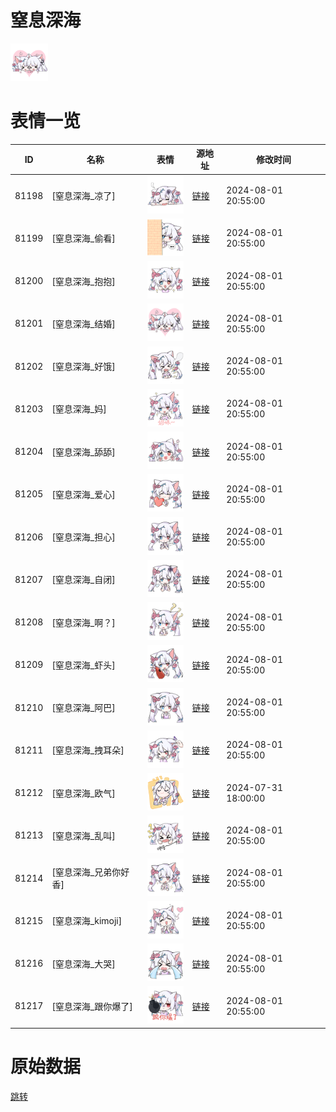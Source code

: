 # 窒息深海

<img src="./cover.png" height="60" alt="cover" />

# 表情一览

|ID|名称|表情|源地址|修改时间|
|----|----|----|----|----|
|81198|[窒息深海_凉了]|<img src="./pic/081198_%5B窒息深海_凉了%5D.png" height="60" alt="凉了"/>|[链接](https://i0.hdslb.com/bfs/garb/99fb981a5f66a23f6c4f401460c12a58a687840f.png)|2024-08-01 20:55:00|
|81199|[窒息深海_偷看]|<img src="./pic/081199_%5B窒息深海_偷看%5D.png" height="60" alt="偷看"/>|[链接](https://i0.hdslb.com/bfs/garb/621d442c9bf1e2b56e09f5c45ef78f7441a32998.png)|2024-08-01 20:55:00|
|81200|[窒息深海_抱抱]|<img src="./pic/081200_%5B窒息深海_抱抱%5D.png" height="60" alt="抱抱"/>|[链接](https://i0.hdslb.com/bfs/garb/581ccda198cf590e67bd7713da1383f8439928b4.png)|2024-08-01 20:55:00|
|81201|[窒息深海_结婚]|<img src="./pic/081201_%5B窒息深海_结婚%5D.png" height="60" alt="结婚"/>|[链接](https://i0.hdslb.com/bfs/garb/3d564a4687b4f232e47108f0b441261a4ed0733b.png)|2024-08-01 20:55:00|
|81202|[窒息深海_好饿]|<img src="./pic/081202_%5B窒息深海_好饿%5D.png" height="60" alt="好饿"/>|[链接](https://i0.hdslb.com/bfs/garb/b3577f0a80fbbb991470c8863969a5606f09b613.png)|2024-08-01 20:55:00|
|81203|[窒息深海_妈]|<img src="./pic/081203_%5B窒息深海_妈%5D.png" height="60" alt="妈"/>|[链接](https://i0.hdslb.com/bfs/garb/b09e6ca4bfcfc457a796cb2a1371c1315050b246.png)|2024-08-01 20:55:00|
|81204|[窒息深海_舔舔]|<img src="./pic/081204_%5B窒息深海_舔舔%5D.png" height="60" alt="舔舔"/>|[链接](https://i0.hdslb.com/bfs/garb/d6f1f21994e9de672b71736ff1559b83e543394a.png)|2024-08-01 20:55:00|
|81205|[窒息深海_爱心]|<img src="./pic/081205_%5B窒息深海_爱心%5D.png" height="60" alt="爱心"/>|[链接](https://i0.hdslb.com/bfs/garb/9f28886ee4c620b6a1c295fce95f030360af31c7.png)|2024-08-01 20:55:00|
|81206|[窒息深海_担心]|<img src="./pic/081206_%5B窒息深海_担心%5D.png" height="60" alt="担心"/>|[链接](https://i0.hdslb.com/bfs/garb/40f672f4bbf1d56296644e2873e891dcf6673380.png)|2024-08-01 20:55:00|
|81207|[窒息深海_自闭]|<img src="./pic/081207_%5B窒息深海_自闭%5D.png" height="60" alt="自闭"/>|[链接](https://i0.hdslb.com/bfs/garb/a9200643fe4090e2a2f5dc54d9095e7f65e127dc.png)|2024-08-01 20:55:00|
|81208|[窒息深海_啊？]|<img src="./pic/081208_%5B窒息深海_啊？%5D.png" height="60" alt="啊？"/>|[链接](https://i0.hdslb.com/bfs/garb/6c2fb234d58377509e2efcb01db6bbec52e046ad.png)|2024-08-01 20:55:00|
|81209|[窒息深海_虾头]|<img src="./pic/081209_%5B窒息深海_虾头%5D.png" height="60" alt="虾头"/>|[链接](https://i0.hdslb.com/bfs/garb/c7b3fe7db82383b45b6849e34138d810d6e3a2b6.png)|2024-08-01 20:55:00|
|81210|[窒息深海_阿巴]|<img src="./pic/081210_%5B窒息深海_阿巴%5D.png" height="60" alt="阿巴"/>|[链接](https://i0.hdslb.com/bfs/garb/c7c3f5bed4a40e88a805b309bd2d17c416af96c9.png)|2024-08-01 20:55:00|
|81211|[窒息深海_拽耳朵]|<img src="./pic/081211_%5B窒息深海_拽耳朵%5D.png" height="60" alt="拽耳朵"/>|[链接](https://i0.hdslb.com/bfs/garb/2196751bd623e837c44b4b626a9a7760446a6317.png)|2024-08-01 20:55:00|
|81212|[窒息深海_欧气]|<img src="./pic/081212_%5B窒息深海_欧气%5D.png" height="60" alt="欧气"/>|[链接](https://i0.hdslb.com/bfs/garb/cb8a4f79a4d6cea97e0ef459c603e9c1f5658dec.png)|2024-07-31 18:00:00|
|81213|[窒息深海_乱叫]|<img src="./pic/081213_%5B窒息深海_乱叫%5D.png" height="60" alt="乱叫"/>|[链接](https://i0.hdslb.com/bfs/garb/9e2eb77d8e68cb230030ea83c93e47d1b70ec7bd.png)|2024-08-01 20:55:00|
|81214|[窒息深海_兄弟你好香]|<img src="./pic/081214_%5B窒息深海_兄弟你好香%5D.png" height="60" alt="兄弟你好香"/>|[链接](https://i0.hdslb.com/bfs/garb/b1cfd5864c10188a384b90fd22d1801b7f2bd4fd.png)|2024-08-01 20:55:00|
|81215|[窒息深海_kimoji]|<img src="./pic/081215_%5B窒息深海_kimoji%5D.png" height="60" alt="kimoji"/>|[链接](https://i0.hdslb.com/bfs/garb/6a61d7944e209f1bf182cf87b7584bc549cdeb40.png)|2024-08-01 20:55:00|
|81216|[窒息深海_大哭]|<img src="./pic/081216_%5B窒息深海_大哭%5D.png" height="60" alt="大哭"/>|[链接](https://i0.hdslb.com/bfs/garb/a17716ac0a8143ca7e08ec103d9bc5c016dd4f4e.png)|2024-08-01 20:55:00|
|81217|[窒息深海_跟你爆了]|<img src="./pic/081217_%5B窒息深海_跟你爆了%5D.png" height="60" alt="跟你爆了"/>|[链接](https://i0.hdslb.com/bfs/garb/7a1c8224b8f51757f203b1b3b77ed947e7c2755a.png)|2024-08-01 20:55:00|

# 原始数据

[跳转](./raw.json)

